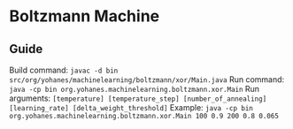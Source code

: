 # Boltzmann Machine

## Guide
Build command: `javac -d bin src/org/yohanes/machinelearning/boltzmann/xor/Main.java`
Run command: `java -cp bin org.yohanes.machinelearning.boltzmann.xor.Main`
Run arguments: `[temperature] [temperature_step] [number_of_annealing] [learning_rate] [delta_weight_threshold]`
Example: `java -cp bin org.yohanes.machinelearning.boltzmann.xor.Main 100 0.9 200 0.8 0.065`